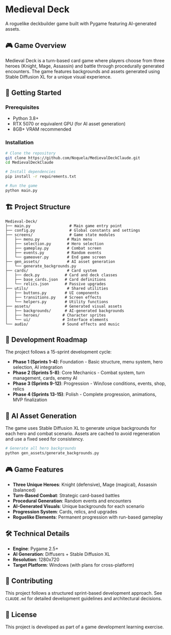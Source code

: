 # Medieval Deck

A roguelike deckbuilder game built with Pygame featuring AI-generated assets.

## 🎮 Game Overview

Medieval Deck is a turn-based card game where players choose from three heroes (Knight, Mage, Assassin) and battle through procedurally generated encounters. The game features backgrounds and assets generated using Stable Diffusion XL for a unique visual experience.

## 🚀 Getting Started

### Prerequisites
- Python 3.8+
- RTX 5070 or equivalent GPU (for AI asset generation)
- 8GB+ VRAM recommended

### Installation
```bash
# Clone the repository
git clone https://github.com/Noquela/MedievalDeckClaude.git
cd MedievalDeckClaude

# Install dependencies
pip install -r requirements.txt

# Run the game
python main.py
```

## 🏗️ Project Structure

```
Medieval-Deck/
├── main.py                 # Main game entry point
├── config.py               # Global constants and settings
├── screens/                # Game state modules
│   ├── menu.py            # Main menu
│   ├── selection.py       # Hero selection
│   ├── gameplay.py        # Combat screen
│   ├── events.py          # Random events
│   └── gameover.py        # End game screen
├── gen_assets/            # AI asset generation
│   └── generate_backgrounds.py
├── cards/                 # Card system
│   ├── deck.py           # Card and deck classes
│   ├── base_cards.json   # Card definitions
│   └── relics.json       # Passive upgrades
├── utils/                 # Shared utilities
│   ├── buttons.py        # UI components
│   ├── transitions.py    # Screen effects
│   └── helpers.py        # Utility functions
├── assets/               # Generated visual assets
│   ├── backgrounds/      # AI-generated backgrounds
│   ├── heroes/          # Character sprites
│   └── ui/              # Interface elements
└── audio/               # Sound effects and music
```

## 🎯 Development Roadmap

The project follows a 15-sprint development cycle:

- **Phase 1 (Sprints 1-4)**: Foundation - Basic structure, menu system, hero selection, AI integration
- **Phase 2 (Sprints 5-8)**: Core Mechanics - Combat system, turn management, cards, enemy AI
- **Phase 3 (Sprints 9-12)**: Progression - Win/lose conditions, events, shop, relics
- **Phase 4 (Sprints 13-15)**: Polish - Complete progression, animations, MVP finalization

## 🤖 AI Asset Generation

The game uses Stable Diffusion XL to generate unique backgrounds for each hero and combat scenario. Assets are cached to avoid regeneration and use a fixed seed for consistency.

```bash
# Generate all hero backgrounds
python gen_assets/generate_backgrounds.py
```

## 🎮 Game Features

- **Three Unique Heroes**: Knight (defensive), Mage (magical), Assassin (balanced)
- **Turn-Based Combat**: Strategic card-based battles
- **Procedural Generation**: Random events and encounters
- **AI-Generated Visuals**: Unique backgrounds for each scenario
- **Progression System**: Cards, relics, and upgrades
- **Roguelike Elements**: Permanent progression with run-based gameplay

## 🛠️ Technical Details

- **Engine**: Pygame 2.5+
- **AI Generation**: Diffusers + Stable Diffusion XL
- **Resolution**: 1280x720
- **Target Platform**: Windows (with plans for cross-platform)

## 📝 Contributing

This project follows a structured sprint-based development approach. See `CLAUDE.md` for detailed development guidelines and architectural decisions.

## 📄 License

This project is developed as part of a game development learning exercise.